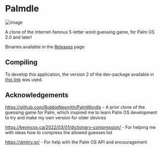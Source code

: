 # Palmdle

![image](https://user-images.githubusercontent.com/9155588/155938313-9657fd95-81a3-43f7-8d41-3155108eaeeb.png)

A clone of the Internet-famous 5-letter word guessing game, for Palm OS 2.0 and later!

Binaries available in the [Releases][2] page

## Compiling

To develop this application, the version 2 of the dev-package available in [this link][1] was used.

## Acknowledgements

https://github.com/RobbieNesmith/PalmWordle - A prior clone of the guessing game for Palm, which inspired me to learn Palm OS development to try and make my own version for older devices

https://kevincox.ca/2022/03/01/dictionary-compression/ - For helping me with ideas how to compress the allowed guesses list

https://dmitry.gr/ - For help with the Palm OS API and encouragement

[1]: https://palm2000.com/projects/compilingAndBuildingPalmOsAppsOnUbuntu2004LTS.php
[2]: https://github.com/Lana-chan/palmdle/releases
